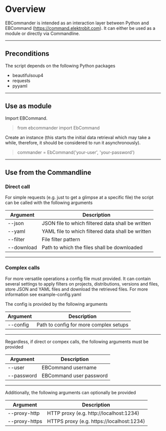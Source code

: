 # Overview
EBCommander is intended as an interaction layer between Python and EBCommand (https://command.elektrobit.com). It can either be used as a module or directly via Commandline.

---

## Preconditions
The script depends on the following Python packages
- beautifulsoup4
- requests
- pyyaml

---

## Use as module
Import EBCommand.
> from ebcommander import EbCommand

Create an instance (this starts the initial data retrieval which may take a while, therefore, it should be considered to run it asynchronously).
> commander = EbCommand('your-user', 'your-password')

---

## Use from the Commandline
### Direct call
For simple requests (e.g. just to get a glimpse at a specific file) the script can be called with the following arguments

| Argument   | Description                                       |
|------------|---------------------------------------------------|
| --json     | JSON file to which filtered data shall be written |
| --yaml     | YAML file to which filtered data shall be written |
| --filter   | File filter pattern                               |
| --download | Path to which the files shall be downloaded       |

---

### Complex calls
For more versatile operations a config file must provided. It can contain several settings to apply filters on projects, distributions, versions and files, store JSON and YAML files and download the retrieved files. For more information see example-config.yaml

The config is provided by the following arguments

| Argument   | Description                            |
|------------|----------------------------------------|
| --config   | Path to config for more complex setups |

---

Regardless, if direct or compex calls, the following arguments must be provided

| Argument   | Description             |
|------------|-------------------------|
| --user     | EBCommand username      |
| --password | EBCommand user password |

---

Additionally, the following arguments can optionally be provided

| Argument      | Description                               |
|---------------|-------------------------------------------|
| --proxy-http  | HTTP proxy  (e.g. http://localhost:1234)  |
| --proxy-https | HTTPS proxy (e.g. https://localhost:1234) |
